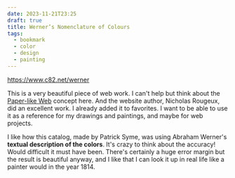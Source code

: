```yaml
---
date: 2023-11-21T23:25
draft: true
title: Werner’s Nomenclature of Colours
tags:
  - bookmark
  - color
  - design
  - painting
---
```


https://www.c82.net/werner

This is a very beautiful piece of web work. I can't help but think about the [Paper-like Web](paper-like_web.md) concept here. And the website author, Nicholas Rougeux, did an excellent work. I already added it to favorites. I want to be able to use it as a reference for my drawings and paintings, and maybe for web projects.

I like how this catalog, made by Patrick Syme, was using Abraham Werner's **textual description of the colors**. It's crazy to think about the accuracy! Would difficult it must have been. There's certainly a huge error margin but the result is beautiful anyway, and I like that I can look it up in real life like a painter would in the year 1814.

